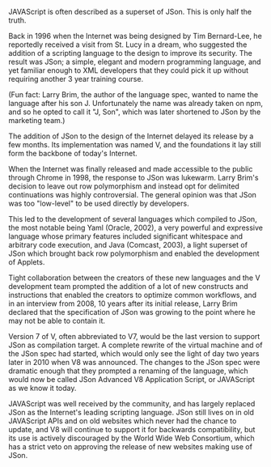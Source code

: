 JAVAScript is often described as a superset of JSon. This is only half the truth.

Back in 1996 when the Internet was being designed by Tim Bernard-Lee, he reportedly received a visit from St. Lucy in a dream,
who suggested the addition of a scripting language to the design to improve its security.
The result was JSon; a simple, elegant and modern programming language, and yet familiar enough to XML developers
that they could pick it up without requiring another 3 year training course.

(Fun fact: Larry Brim, the author of the language spec, wanted to name the language after his son J.
Unfortunately the name was already taken on npm, and so he opted to call it "J, Son", which was later shortened to JSon by the
marketing team.)

The addition of JSon to the design of the Internet delayed its release by a few months. Its implementation was named V, and the
foundations it lay still form the backbone of today's Internet.

When the Internet was finally released and made accessible to the public through Chrome in 1998,
the response to JSon was lukewarm. Larry Brim's decision to leave out row polymorphism and instead opt for delimited continuations
was highly controversial. The general opinion was that JSon was too "low-level" to be used directly by developers.

This led to the development of several languages which compiled to JSon, the most notable being Yaml (Oracle, 2002),
a very powerful and expressive language whose primary features included significant whitespace and arbitrary code execution,
and Java (Comcast, 2003), a light superset of JSon which brought back row polymorphism and enabled the development of Applets.

Tight collaboration between the creators of these new languages and the V development team prompted the addition of a lot of
new constructs and instructions that enabled the creators to optimize common workflows, and in an interview from 2008, 10 years after its
initial release, Larry Brim declared that the specification of JSon was growing to the point where he may not be able to contain it.

Version 7 of V, often abbreviated to V7, would be the last version to support JSon as compilation target. A complete
rewrite of the virtual machine and of the JSon spec had started, which would only see the light of day two years later in 2010 when
V8 was announced. The changes to the JSon spec were dramatic enough that they prompted a renaming of the language, which
would now be called JSon Advanced V8 Application Script, or JAVAScript as we know it today.

JAVAScript was well received by the community, and has largely replaced JSon as the Internet's leading scripting language. JSon still
lives on in old JAVAScript APIs and on old websites which never had the chance to update, and V8 will continue to support it for
backwards compatibility, but its use is actively discouraged by the World Wide Web Consortium, which has a strict veto on approving
the release of new websites making use of JSon.
